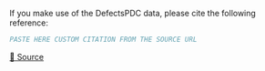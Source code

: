 If you make use of the DefectsPDC data, please cite the following reference:

``` bibtex
PASTE HERE CUSTOM CITATION FROM THE SOURCE URL
```

[🔗 Source](https://doi.org/10.5281/zenodo.3972451)